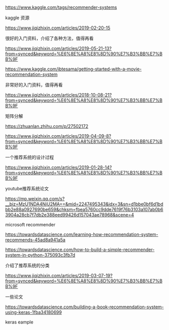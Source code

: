

https://www.kaggle.com/tags/recommender-systems

kaggle 资源



https://www.jiqizhixin.com/articles/2019-02-20-15

很好的入门资料，介绍了各种方法，值得再看

https://www.jiqizhixin.com/articles/2019-05-21-13?from=synced&keyword=%E6%8E%A8%E8%8D%90%E7%B3%BB%E7%BB%9F

https://www.kaggle.com/ibtesama/getting-started-with-a-movie-recommendation-system

非常好的入门资料，值得再看

https://www.jiqizhixin.com/articles/2018-10-08-21?from=synced&keyword=%E6%8E%A8%E8%8D%90%E7%B3%BB%E7%BB%9F

矩阵分解

https://zhuanlan.zhihu.com/p/27502172

https://www.jiqizhixin.com/articles/2019-04-09-8?from=synced&keyword=%E6%8E%A8%E8%8D%90%E7%B3%BB%E7%BB%9F

一个推荐系统的设计过程

https://www.jiqizhixin.com/articles/2019-01-28-14?from=synced&keyword=%E6%8E%A8%E8%8D%90%E7%B3%BB%E7%BB%9F

youtube推荐系统论文

https://mp.weixin.qq.com/s?__biz=MzU1NDA4NjU2MA==&mid=2247495343&idx=3&sn=d1bbe0bf6d1bdbb2e88a0927690be659&chksm=fbea5760cc9dde7619f76b3103a107ab0b63904a28cb7f7db2e388eed99426d157043ae78968&scene=4

microsoft recommender

https://towardsdatascience.com/learning-how-recommendation-system-recommends-45ad8a941a5a

https://towardsdatascience.com/how-to-build-a-simple-recommender-system-in-python-375093c3fb7d

介绍了推荐系统的分类

https://www.jiqizhixin.com/articles/2019-03-07-19?from=synced&keyword=%E6%8E%A8%E8%8D%90%E7%B3%BB%E7%BB%9F

一些论文

https://towardsdatascience.com/building-a-book-recommendation-system-using-keras-1fba34180699

keras eample
